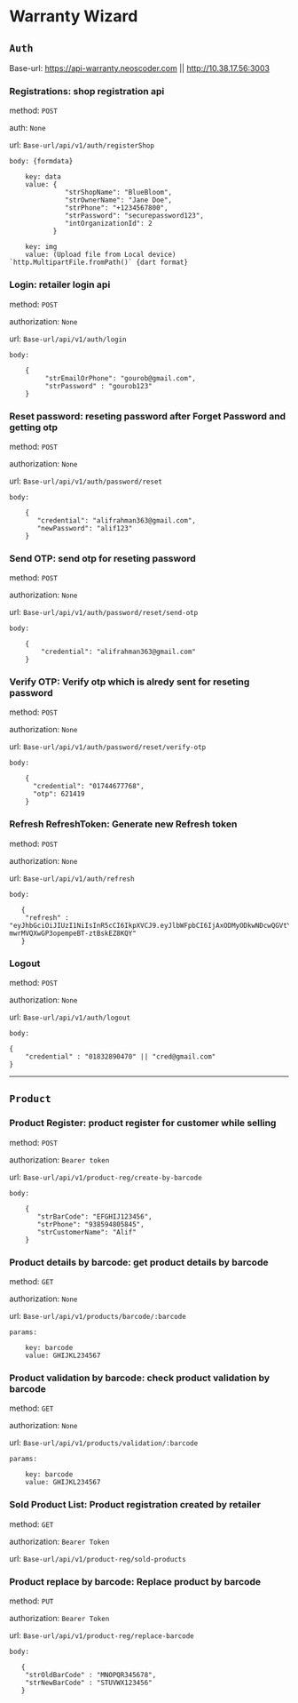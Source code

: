# Warranty Wizard

## `Auth`

Base-url: https://api-warranty.neoscoder.com || http://10.38.17.56:3003

### Registrations: shop registration api
   method: `POST`

   auth: `None`

   url: `Base-url/api/v1/auth/registerShop`
  
   `body: {formdata}`

```
    key: data
    value: {
              "strShopName": "BlueBloom",
              "strOwnerName": "Jane Doe",
              "strPhone": "+1234567800",
              "strPassword": "securepassword123",
              "intOrganizationId": 2
           }
```
```
    key: img 
    value: (Upload file from Local device) `http.MultipartFile.fromPath()` {dart format}
```    
       
### Login: retailer login api
   method: `POST`

   authorization: `None`

   url: `Base-url/api/v1/auth/login`
  
   `body:`
```
    {
         "strEmailOrPhone": "gourob@gmail.com",
         "strPassword" : "gourob123"
    }

```

### Reset password: reseting password after Forget Password and getting otp
   method: `POST`

   authorization: `None`

   url: `Base-url/api/v1/auth/password/reset`
  
   `body:`
```
    {
       "credential": "alifrahman363@gmail.com",
       "newPassword": "alif123" 
    }
```

### Send OTP: send otp for reseting password
   method: `POST`

   authorization: `None`

   url: `Base-url/api/v1/auth/password/reset/send-otp`
  
   `body:`
```
    {
        "credential": "alifrahman363@gmail.com"
    }
```

### Verify OTP: Verify otp which is alredy sent for reseting password
   method: `POST`

   authorization: `None`

   url: `Base-url/api/v1/auth/password/reset/verify-otp`
  
   `body:`
```
    {
      "credential": "01744677768",
      "otp": 621419 
    }
```

### Refresh RefreshToken: Generate new Refresh token
   method: `POST`

   authorization: `None`

   url: `Base-url/api/v1/auth/refresh`
  
   `body:`
```
   {
    "refresh" : "eyJhbGciOiJIUzI1NiIsInR5cCI6IkpXVCJ9.eyJlbWFpbCI6IjAxODMyODkwNDcwQGVtYWlsLmNvbSIsImludElkIjo2LCJwYXNzd29yZCI6IiQyYiQxMCRzeVgwdWhlcWg3Ump3Yks3emdETzhPNWlLVWxsa2xmU2h2WnN6Q1RuZ1d3dUxwQnpMMElqMiIsImlhdCI6MTcwOTQ0NTQ4MCwiZXhwIjoxNzEyMDM3NDgwfQ.bB_vx5gRdsy-mwrMVQXwGP3opempeBT-ztBskEZ8KQY"
   }
```

### Logout
   method: `POST`

   authorization: `None`

   url: `Base-url/api/v1/auth/logout`
  
   `body:`
```
{
    "credential" : "01832890470" || "cred@gmail.com"
}
```

---

## `Product`

### Product Register: product register for customer while selling
   method: `POST`

   authorization: `Bearer token`

   url: `Base-url/api/v1/product-reg/create-by-barcode`
  
   `body:`
```
    {
       "strBarCode": "EFGHIJ123456",
       "strPhone": "938594805845",
       "strCustomerName": "Alif"
    }
```


### Product details by barcode: get product details by barcode
   method: `GET`

   authorization: `None`

   url: `Base-url/api/v1/products/barcode/:barcode`
  
   `params:`
```
    key: barcode
    value: GHIJKL234567
```

### Product validation by barcode: check product validation by barcode
   method: `GET`

   authorization: `None`

   url: `Base-url/api/v1/products/validation/:barcode`
  
   `params:`
```
    key: barcode
    value: GHIJKL234567
```

### Sold Product List: Product registration created by retailer
   method: `GET`

   authorization: `Bearer Token`

   url: `Base-url/api/v1/product-reg/sold-products`


### Product replace by barcode: Replace product by barcode
   method: `PUT`

   authorization: `Bearer Token`

   url: `Base-url/api/v1/product-reg/replace-barcode`
  
   `body:`
```
   {
    "strOldBarCode" : "MNOPQR345678",
    "strNewBarCode" : "STUVWX123456"
   }
```